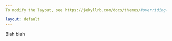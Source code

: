```yaml
---
To modify the layout, see https://jekyllrb.com/docs/themes/#overriding-theme-defaults

layout: default
---
```


Blah blah
